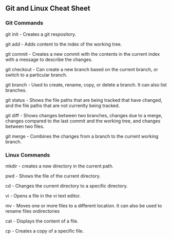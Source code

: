 ## Git and Linux Cheat Sheet

### Git Commands
git init - Creates a git respository.

git add - Adds content to the index of the working tree.

git commit - Creates a new commit with the contents in the current index with a message to describe the changes.

git checkout - Can create a new branch based on the current branch, or switch to a particular branch.

git branch - Used to create, rename, copy, or delete a branch. It can also list branches.

git status - Shows the file paths that are being tracked that have changed, and the file paths that are not currenlty being tracked.

git diff - Shows changes between two branches, changes due to a merge, changes compared to the last commit and the working tree, and changes between two files.

git merge - Combines the changes from a branch to the current working branch.

### Linux Commands
mkdir - creates a new directory in the current path.

pwd - Shows the file of the current directory.

cd - Changes the current directory to a specific directory.

vi - Opens a file in the vi text editor.

mv - Moves one or more files to a different location. It can also be used to rename files ordirectories

cat - Displays the content of a file.

cp - Creates a copy of a specific file.
